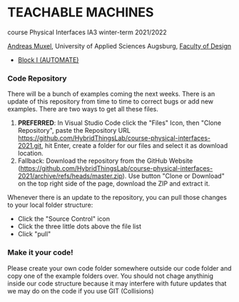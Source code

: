 # TEACHABLE MACHINES
course Physical Interfaces IA3 winter-term 2021/2022 

[Andreas Muxel](https://www.andreasmuxel.com/teaching/), University of Applied Sciences Augsburg, [Faculty of Design](https://www.hs-augsburg.de/Gestaltung.html)

* [Block I (AUTOMATE)](https://github.com/HybridThingsLab/course-physical-interfaces-2021/tree/master/Block_I)


### Code Repository
There will be a bunch of examples coming the next weeks. There is an update of this repository from time to time to correct bugs or add new examples. There are two ways to get all these files.

1. __PREFERRED__: In Visual Studio Code click the "Files" Icon, then "Clone Repository", paste the Repository URL https://github.com/HybridThingsLab/course-physical-interfaces-2021.git, hit Enter, create a folder for our files and select it as download location.
2. Fallback: Download the repository from the GitHub Website (https://github.com/HybridThingsLab/course-physical-interfaces-2021/archive/refs/heads/master.zip). Use button "Clone or Download" on the top right side of the page, download the ZIP and extract it.

Whenever there is an update to the repository, you can pull those changes to your local folder structure:

* Click the "Source Control" icon
* Click the three little dots above the file list
* Click "pull"

### Make it your code!
Please create your own code folder somewhere outside our code folder and copy one of the example folders over. You should not chage anythinig inside our code structure because it may interfere with future updates that we may do on the code if you use GIT (Collisions)

